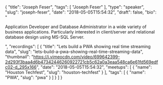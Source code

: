 {
  "title": "Joseph Feser",
  "tags": [
    "Joseph Feser"
  ],
  "type": "speaker",
  "slug": "joseph-feser",
  "date": "2018-05-05T15:54:32",
  "draft": false,
  "bio": "<p>Application Developer and Database Administrator in a wide variety of business applications. Particularly interested in client/server and relational database design using MS-SQL Server.</p>",
  "recordings": [
    {
      "title": "Lets build a PWA showing real time streaming data",
      "slug": "lets-build-a-pwa-showing-real-time-streaming-data",
      "thumbnail": "https://i.vimeocdn.com/video/699642399-2d293f3baa4d6b47342446260922721cb5c62a0a3eaa548ca6e61fd569edfc02-d_295x166",
      "date": "2018-05-05T15:54:32",
      "meetups": [
        {
          "name": "Houston Techfest",
          "slug": "houston-techfest"
        }
      ],
      "tags": [
        {
          "name": "PWA",
          "slug": "pwa"
        }
      ]
    }
  ]
}